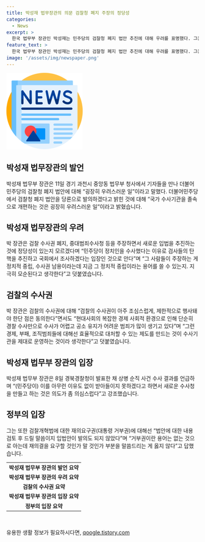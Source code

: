 ```yaml
---
title: 박성재 법무장관의 의문 검찰청 폐지 주장의 정당성
categories:
  - News
excerpt: >
  한국 법무부 장관인 박성재는 민주당의 검찰청 폐지 법안 추진에 대해 우려를 표명했다. 그는 검찰 수사권 폐지 및 중대범죄수사청 신설을 주장하는 것에 대해 정당성이 있는지 의문을 제기했으며, 민주당의 입장을 정치적 중립과 수사권 남용 관련 이중성으로 지적했다. 또한, 경북경찰청의 채 상병 순직 사건 수사 결과를 받아들이지 않고 새로운 수사청을 만들려는 의도를 의심스러워하며, 법안에 대한 내용 검토 후 드릴 말씀이라고 입법안이 발의되지 않았다는 의견을 표명했다.
feature_text: >
  한국 법무부 장관인 박성재는 민주당의 검찰청 폐지 법안 추진에 대해 우려를 표명했다. 그는 검찰 수사권 폐지 및 중대범죄수사청 신설을 주장하는 것에 대해 정당성이 있는지 의문을 제기했으며, 민주당의 입장을 정치적 중립과 수사권 남용 관련 이중성으로 지적했다. 또한, 경북경찰청의 채 상병 순직 사건 수사 결과를 받아들이지 않고 새로운 수사청을 만들려는 의도를 의심스러워하며, 법안에 대한 내용 검토 후 드릴 말씀이라고 입법안이 발의되지 않았다는 의견을 표명했다.
image: '/assets/img/newspaper.png'
---
```


<p><img src="/assets/img/newspaper.png" alt="kimp 속보" /></p>

<h2 data-ke-size="size26">박성재 법무장관의 발언</h2>

<p data-ke-size="size16">박성재 법무부 장관은 11일 경기 과천시 중앙동 법무부 청사에서 기자들을 만나 더불어민주당의 검찰청 폐지 법안에 대해 “굉장히 우려스러운 일”이라고 말했다. 더불어민주당에서 검찰청 폐지 법안을 당론으로 발의하겠다고 밝힌 것에 대해 “국가 수사기관을 졸속으로 개편하는 것은 굉장히 우려스러운 일”이라고 밝혔습니다.</p>

<h2 data-ke-size="size26">박성재 법무장관의 우려</h2>

<p data-ke-size="size16">박 장관은 검찰 수사권 폐지, 중대범죄수사청 등을 주장하면서 새로운 입법을 추진하는 것에 정당성이 있는지 모르겠다며 “민주당이 정치인을 수사했다는 이유로 검사들의 탄핵을 추진하고 국회에서 조사하겠다는 입장인 것으로 안다”며 “그 사람들이 주장하는 게 정치적 중립, 수사권 남용이라는데 지금 그 정치적 중립이라는 용어를 쓸 수 있는지. 지극히 모순된다고 생각한다”고 덧붙였습니다.</p>

<h2 data-ke-size="size26">검찰의 수사권</h2>

<p data-ke-size="size16">박 장관은 검찰의 수사권에 대해 “검찰의 수사권이 아주 조심스럽게, 제한적으로 행사돼야 한단 점은 동의한다”면서도 “현대사회의 복잡한 경제 사회적 환경으로 인해 단순히 경찰 수사만으로 수사가 어렵고 공소 유지가 어려운 범죄가 많이 생기고 있다”며 “그런 경제, 부패, 조직범죄들에 대해선 효율적으로 대처할 수 있는 제도를 만드는 것이 수사기관을 제대로 운영하는 것이라 생각한다”고 덧붙였습니다.</p>

<h2 data-ke-size="size26">박성재 법무부 장관의 입장</h2>

<p data-ke-size="size16">박성재 법무부 장관은 8일 경북경찰청이 발표한 채 상병 순직 사건 수사 결과를 언급하며 “(민주당이) 이를 아무런 이유도 없이 받아들이지 못하겠다고 하면서 새로운 수사청을 만들고 하는 것은 의도가 좀 의심스럽다”고 강조했습니다.</p>

<h2 data-ke-size="size26">정부의 입장</h2>

<p data-ke-size="size16">그는 또한 검찰개혁법에 대한 재의요구권(대통령 거부권)에 대해선 “법안에 대한 내용 검토 후 드릴 말씀이지 입법안이 발의도 되지 않았다”며 “거부권이란 용어는 없는 것으로 아는데 재의결을 요구할 것인가 말 것인가 부분을 말씀드리는 게 옳지 않다”고 답했습니다.</p>

<table>
  <tr>
    <td style="text-align: center; height: 17px;"><b>박성재 법무부 장관의 발언 요약</b></td>
  </tr>
  <tr>
    <td style="text-align: center; height: 17px;"><b>박성재 법무부 장관의 우려 요약</b></td>
  </tr>
  <tr>
    <td style="text-align: center; height: 17px;"><b>검찰의 수사권 요약</b></td>
  </tr>
  <tr>
    <td style="text-align: center; height: 17px;"><b>박성재 법무부 장관의 입장 요약</b></td>
  </tr>
  <tr>
    <td style="text-align: center; height: 17px;"><b>정부의 입장 요약</b></td>
  </tr>
</table>

<p data-ke-size="size16">&nbsp;</p>
유용한 생활 정보가 필요하시다면, <a href="https://qoogle.tistory.com" rel="dofollow">qoogle.tistory.com</a>


